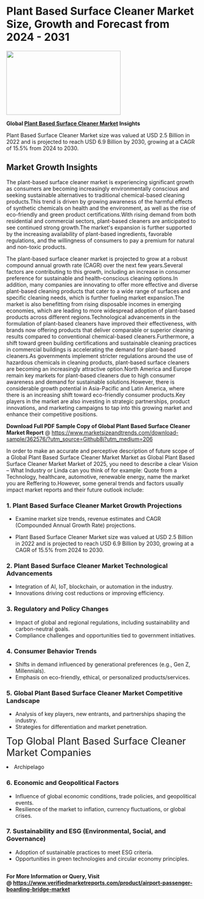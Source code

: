 <H1>Plant Based Surface Cleaner Market Size, Growth and Forecast from 2024 - 2031</H1><img class="aligncenter size-medium wp-image-584254" src="https://thirdeyenews.in/wp-content/uploads/2024/09/Global-Market-Research-300x168.jpeg" alt="" width="300" height="168" /><p><strong>Global&nbsp;<a href="https://www.marketsizeandtrends.com/download-sample/362576/?utm_source=Github8j?utm_medium=206">Plant Based Surface Cleaner Market</a> Insights</strong></p><p>Plant Based Surface Cleaner Market size was valued at USD 2.5 Billion in 2022 and is projected to reach USD 6.9 Billion by 2030, growing at a CAGR of 15.5% from 2024 to 2030.</p><p><h2>Market Growth Insights</h2> <p>The plant-based surface cleaner market is experiencing significant growth as consumers are becoming increasingly environmentally conscious and seeking sustainable alternatives to traditional chemical-based cleaning products.This trend is driven by growing awareness of the harmful effects of synthetic chemicals on health and the environment, as well as the rise of eco-friendly and green product certifications.With rising demand from both residential and commercial sectors, plant-based cleaners are anticipated to see continued strong growth.The market's expansion is further supported by the increasing availability of plant-based ingredients, favorable regulations, and the willingness of consumers to pay a premium for natural and non-toxic products.</p> <p>The plant-based surface cleaner market is projected to grow at a robust compound annual growth rate (CAGR) over the next few years.Several factors are contributing to this growth, including an increase in consumer preference for sustainable and health-conscious cleaning options.In addition, many companies are innovating to offer more effective and diverse plant-based cleaning products that cater to a wide range of surfaces and specific cleaning needs, which is further fueling market expansion.The market is also benefitting from rising disposable incomes in emerging economies, which are leading to more widespread adoption of plant-based products across different regions.Technological advancements in the formulation of plant-based cleaners have improved their effectiveness, with brands now offering products that deliver comparable or superior cleaning results compared to conventional chemical-based cleaners.Furthermore, a shift toward green building certifications and sustainable cleaning practices in commercial buildings is accelerating the demand for plant-based cleaners.As governments implement stricter regulations around the use of hazardous chemicals in cleaning products, plant-based surface cleaners are becoming an increasingly attractive option.North America and Europe remain key markets for plant-based cleaners due to high consumer awareness and demand for sustainable solutions.However, there is considerable growth potential in Asia-Pacific and Latin America, where there is an increasing shift toward eco-friendly consumer products.Key players in the market are also investing in strategic partnerships, product innovations, and marketing campaigns to tap into this growing market and enhance their competitive positions.</p> <p><span class=""><strong>Download Full PDF Sample Copy of Global Plant Based Surface Cleaner Market Report</strong> @ <a href="https://www.marketsizeandtrends.com/download-sample/362576/?utm_source=Github8j?utm_medium=206" target="_blank">https://www.marketsizeandtrends.com/download-sample/362576/?utm_source=Github8j?utm_medium=206</a></span></p><p>In order to make an accurate and perceptive description of future scope of a Global&nbsp;Plant Based Surface Cleaner Market Market as Global&nbsp;Plant Based Surface Cleaner Market Market of 2025, you need to describe a clear Vision &ndash; What Industry or Linda can you think of for example: Quote from a Technology, healthcare, automotive, renewable energy, name the market you are Reffering to.However, some general trends and factors usually impact market reports and their future outlook include:</p><h3>1.&nbsp;<strong>Plant Based Surface Cleaner Market Growth Projections</strong></h3><ul><li>Examine market size trends, revenue estimates and CAGR (Compounded Annual Growth Rate) projections.</li><li><p>Plant Based Surface Cleaner Market size was valued at USD 2.5 Billion in 2022 and is projected to reach USD 6.9 Billion by 2030, growing at a CAGR of 15.5% from 2024 to 2030.</p></li></ul><h3>2.&nbsp;<strong>Plant Based Surface Cleaner Market Technological Advancements</strong></h3><ul><li>Integration of AI, IoT, blockchain, or automation in the industry.</li><li>Innovations driving cost reductions or improving efficiency.</li></ul><h3>3.&nbsp;<strong>Regulatory and Policy Changes</strong></h3><ul><li>Impact of global and regional regulations, including sustainability and carbon-neutral goals.</li><li>Compliance challenges and opportunities tied to government initiatives.</li></ul><h3>4.&nbsp;<strong>Consumer Behavior Trends</strong></h3><ul><li>Shifts in demand influenced by generational preferences (e.g., Gen Z, Millennials).</li><li>Emphasis on eco-friendly, ethical, or personalized products/services.</li></ul><h3>5.&nbsp;<strong>Global Plant Based Surface Cleaner Market Competitive Landscape</strong></h3><ul><li>Analysis of key players, new entrants, and partnerships shaping the industry.</li><li>Strategies for differentiation and market penetration.</li></ul><p data-pm-slice="1 1 []"><span style="color: inherit; font-family: inherit; font-size: 25px;">Top Global Plant Based Surface Cleaner Market Companies</span></p><div class="" data-test-id=""><p><li>Archipelago</li></p></div><h3>6.&nbsp;<strong>Economic and Geopolitical Factors</strong></h3><ul><li>Influence of global economic conditions, trade policies, and geopolitical events.</li><li>Resilience of the market to inflation, currency fluctuations, or global crises.</li></ul><h3>7.&nbsp;<strong>Sustainability and ESG (Environmental, Social, and Governance)</strong></h3><ul><li>Adoption of sustainable practices to meet ESG criteria.</li><li>Opportunities in green technologies and circular economy principles.</li></ul><h2><strong style="font-size: 14px;">For More Information or Query, Visit @&nbsp;</strong><a style="background-color: #ffffff; font-size: 14px;" href="https://www.marketsizeandtrends.com/report/plant-based-surface-cleaner-market/" target="_blank">https://www.verifiedmarketreports.com/product/airport-passenger-boarding-bridge-market</a></h2>